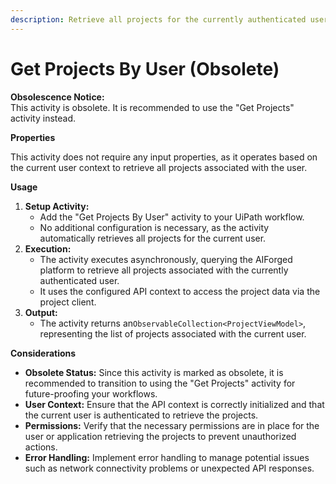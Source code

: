 ```yaml
---
description: Retrieve all projects for the currently authenticated user.
---
```


# Get Projects By User (Obsolete)

**Obsolescence Notice:**\
This activity is obsolete. It is recommended to use the "Get Projects" activity instead.

**Properties**

This activity does not require any input properties, as it operates based on the current user context to retrieve all projects associated with the user.

**Usage**

1. **Setup Activity:**
   * Add the "Get Projects By User" activity to your UiPath workflow.
   * No additional configuration is necessary, as the activity automatically retrieves all projects for the current user.
2. **Execution:**
   * The activity executes asynchronously, querying the AIForged platform to retrieve all projects associated with the currently authenticated user.
   * It uses the configured API context to access the project data via the project client.
3. **Output:**
   * The activity returns an`ObservableCollection<ProjectViewModel>`, representing the list of projects associated with the current user.

**Considerations**

* **Obsolete Status:** Since this activity is marked as obsolete, it is recommended to transition to using the "Get Projects" activity for future-proofing your workflows.
* **User Context:** Ensure that the API context is correctly initialized and that the current user is authenticated to retrieve the projects.
* **Permissions:** Verify that the necessary permissions are in place for the user or application retrieving the projects to prevent unauthorized actions.
* **Error Handling:** Implement error handling to manage potential issues such as network connectivity problems or unexpected API responses.

